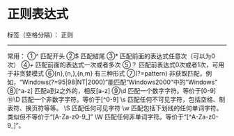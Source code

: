 ﻿# 正则表达式

标签（空格分隔）： 正则

---

常用：
①^       匹配开头
②$       匹配结尾
③*       匹配前面的表达式任意次（可以为0次）
④+       匹配前面的表达式一次或者多次
⑤？      匹配前表达式0次或者1次，可用于非贪婪模式
⑥{n},{n,},{n,m}  有三种形式
⑦(?=pattern)   非获取匹配，例如，“Windows(?=95|98|NT|2000)”能匹配“Windows2000”中的“Windows”
⑧[^a-z]  匹配a到z之外的，相反[a-z]
⑨\d  匹配一个数字字符。等价于[0-9]
⑩\D  匹配一个非数字字符。等价于[^0-9]
\s
匹配任何不可见字符，包括空格、制表符、换页符等等。
\S
匹配任何可见字符
\w
匹配包括下划线的任何单词字符。类似但不等价于“[A-Za-z0-9_]”
\W
匹配任何非单词字符。等价于“[^A-Za-z0-9_]”。
